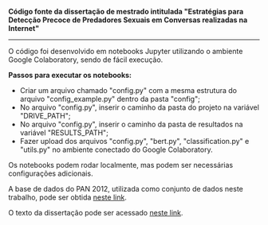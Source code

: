 **Código fonte da dissertação de mestrado intitulada "Estratégias para Detecção Precoce de Predadores Sexuais em Conversas realizadas na Internet"**

---

O código foi desenvolvido em notebooks Jupyter utilizando o ambiente Google Colaboratory, sendo de fácil execução.

**Passos para executar os notebooks:**

- Criar um arquivo chamado "config.py" com a mesma estrutura do arquivo "config_example.py" dentro da pasta "config";
- No arquivo "config.py", inserir o caminho da pasta do projeto na variável "DRIVE_PATH";
- No arquivo "config.py", inserir o caminho da pasta de resultados na variável "RESULTS_PATH";
- Fazer upload dos arquivos "config.py", "bert.py", "classification.py" e "utils.py" no ambiente conectado do Google Colaboratory.

Os notebooks podem rodar localmente, mas podem ser necessárias configurações adicionais.

A base de dados do PAN 2012, utilizada como conjunto de dados neste trabalho, pode ser obtida [neste link](https://pan.webis.de/data.html#pan12-sexual-predator-identification).

O texto da dissertação pode ser acessado [neste link](https://www.cos.ufrj.br/index.php/pt-BR/publicacoes-pesquisa/details/15/3062).